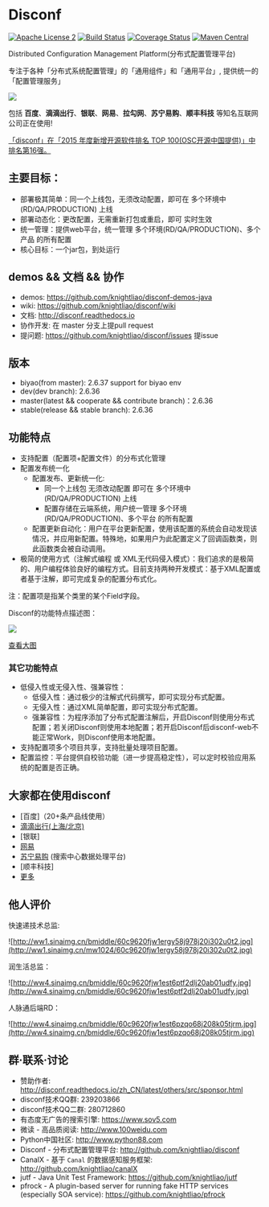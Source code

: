 Disconf 
=======

[![Apache License 2](https://img.shields.io/badge/license-ASF2-blue.svg)](https://www.apache.org/licenses/LICENSE-2.0.txt)
[![Build Status](https://travis-ci.org/knightliao/disconf.svg?branch=master)](https://travis-ci.org/knightliao/disconf) 
[![Coverage Status](https://coveralls.io/repos/knightliao/disconf/badge.png?branch=master)](https://coveralls.io/r/knightliao/disconf?branch=master)
[![Maven Central](https://maven-badges.herokuapp.com/maven-central/com.baidu.disconf/disconf-client/badge.svg?style=plastic)](https://maven-badges.herokuapp.com/maven-central/com.baidu.disconf/disconf-client)

Distributed Configuration Management Platform(分布式配置管理平台) 

专注于各种「分布式系统配置管理」的「通用组件」和「通用平台」, 提供统一的「配置管理服务」

![](http://ww3.sinaimg.cn/mw1024/60c9620fjw1esvjzny1rmj20aj061t9a.jpg)

包括 **百度**、**滴滴出行**、**银联**、**网易**、**拉勾网**、**苏宁易购**、**顺丰科技** 等知名互联网公司正在使用!

[「disconf」在「2015 年度新增开源软件排名 TOP 100(OSC开源中国提供)」中排名第16强。](http://www.oschina.net/news/69808/2015-annual-ranking-top-100-new-open-source-software)

## 主要目标：

- 部署极其简单：同一个上线包，无须改动配置，即可在 多个环境中(RD/QA/PRODUCTION) 上线
- 部署动态化：更改配置，无需重新打包或重启，即可 实时生效
- 统一管理：提供web平台，统一管理 多个环境(RD/QA/PRODUCTION)、多个产品 的所有配置
- 核心目标：一个jar包，到处运行

## demos && 文档 && 协作

- demos: https://github.com/knightliao/disconf-demos-java
- wiki: https://github.com/knightliao/disconf/wiki
- 文档: http://disconf.readthedocs.io
- 协作开发: 在 master 分支上提pull request
- 提问题: https://github.com/knightliao/disconf/issues 提issue

## 版本
- biyao(from master): 2.6.37 support for biyao env
- dev(dev branch): 2.6.36
- master(latest && cooperate && contribute branch)：2.6.36
- stable(release && stable branch): 2.6.36

## 功能特点 ##

- 支持配置（配置项+配置文件）的分布式化管理
- 配置发布统一化
    - 配置发布、更新统一化: 
        - 同一个上线包 无须改动配置 即可在 多个环境中(RD/QA/PRODUCTION) 上线
        - 配置存储在云端系统，用户统一管理 多个环境(RD/QA/PRODUCTION)、多个平台 的所有配置
    - 配置更新自动化：用户在平台更新配置，使用该配置的系统会自动发现该情况，并应用新配置。特殊地，如果用户为此配置定义了回调函数类，则此函数类会被自动调用。
- 极简的使用方式（注解式编程 或 XML无代码侵入模式）：我们追求的是极简的、用户编程体验良好的编程方式。目前支持两种开发模式：基于XML配置或者基于注解，即可完成复杂的配置分布式化。

注：配置项是指某个类里的某个Field字段。

Disconf的功能特点描述图：

![](http://ww4.sinaimg.cn/bmiddle/006oy5Ulgw1f25z80js0fj30fl08uq3z.jpg)

[查看大图](http://ww3.sinaimg.cn/mw1024/006oy5Ulgw1f25z80js0fj30fl08uq3z.jpg)

### 其它功能特点 ###

- 低侵入性或无侵入性、强兼容性：
	- 低侵入性：通过极少的注解式代码撰写，即可实现分布式配置。
	- 无侵入性：通过XML简单配置，即可实现分布式配置。
	- 强兼容性：为程序添加了分布式配置注解后，开启Disconf则使用分布式配置；若关闭Disconf则使用本地配置；若开启Disconf后disconf-web不能正常Work，则Disconf使用本地配置。
- 支持配置项多个项目共享，支持批量处理项目配置。
- 配置监控：平台提供自校验功能（进一步提高稳定性），可以定时校验应用系统的配置是否正确。

## 大家都在使用disconf ##

- [百度]（20+条产品线使用）
- [滴滴出行(上海/北京)](http://www.xiaojukeji.com/)
- [银联]
- [网易](http://www.163.com/)
- [苏宁易购](http://www.suning.com) (搜索中心数据处理平台)
- [顺丰科技]
- [更多](http://disconf.readthedocs.io/zh_CN/latest/others/src/contribute.html)

## 他人评价

快速递技术总监:

![http://ww1.sinaimg.cn/bmiddle/60c9620fjw1ergy58j978j20i302u0t2.jpg](http://ww1.sinaimg.cn/mw1024/60c9620fjw1ergy58j978j20i302u0t2.jpg)

润生活总监：

![http://ww4.sinaimg.cn/bmiddle/60c9620fjw1est6ptf2dlj20ab01udfy.jpg](http://ww4.sinaimg.cn/bmiddle/60c9620fjw1est6ptf2dlj20ab01udfy.jpg)

人脉通后端RD：

![http://ww4.sinaimg.cn/bmiddle/60c9620fjw1est6pzqo68j208k05tjrm.jpg](http://ww4.sinaimg.cn/bmiddle/60c9620fjw1est6pzqo68j208k05tjrm.jpg)

## 群·联系·讨论

- 赞助作者: http://disconf.readthedocs.io/zh_CN/latest/others/src/sponsor.html
- disconf技术QQ群: 239203866 
- disconf技术QQ二群: 280712860
- 有态度无广告的搜索引擎: https://www.sov5.com
- 微读 - 高品质阅读: http://www.100weidu.com
- Python中国社区: http://www.python88.com
- Disconf - 分布式配置管理平台: http://github.com/knightliao/disconf
- CanalX - 基于 `Canal` 的数据感知服务框架: http://github.com/knightliao/canalX
- jutf - Java Unit Test Framework: https://github.com/knightliao/jutf
- pfrock - A plugin-based server for running fake HTTP services (especially SOA service): https://github.com/knightliao/pfrock
  